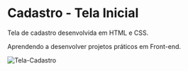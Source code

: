 # Cadastro - Tela Inicial

<p> Tela de cadastro desenvolvida em HTML e CSS. </p>
<p> Aprendendo a desenvolver projetos práticos em Front-end. </p>

![Tela-Cadastro](https://user-images.githubusercontent.com/127421382/229378115-1929d09e-2819-4911-a0d8-82797622fa10.png)




